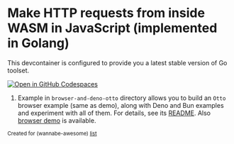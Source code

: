# Make HTTP requests from inside WASM in JavaScript (implemented in Golang)

This devcontainer is configured to provide you a latest stable version of Go toolset.

[![Open in GitHub Codespaces](https://github.com/codespaces/badge.svg)](https://codespaces.new/wasm-outbound-http-examples/js-in-go)

1. Example in `browser-and-deno-otto` directory allows you to build an `Otto` browser example (same as demo), 
 along with Deno and Bun examples and experiment with all of them.
   For details, see its [README](browser-and-deno-otto/README.md).
   Also [browser demo](https://wasm-outbound-http-examples.github.io/js-in-go/otto/) is available.


<sub>Created for (wannabe-awesome) [list](https://github.com/vasilev/HTTP-request-from-inside-WASM)</sub>
